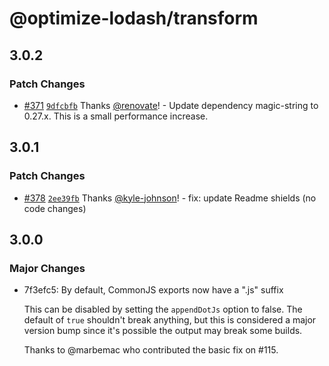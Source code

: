 # @optimize-lodash/transform

## 3.0.2

### Patch Changes

- [#371](https://github.com/kyle-johnson/rollup-plugin-optimize-lodash-imports/pull/371) [`9dfcbfb`](https://github.com/kyle-johnson/rollup-plugin-optimize-lodash-imports/commit/9dfcbfb6fd642a350520bf6bd9032918a2df6dc6) Thanks [@renovate](https://github.com/apps/renovate)! - Update dependency magic-string to 0.27.x. This is a small performance increase.

## 3.0.1

### Patch Changes

- [#378](https://github.com/kyle-johnson/rollup-plugin-optimize-lodash-imports/pull/378) [`2ee39fb`](https://github.com/kyle-johnson/rollup-plugin-optimize-lodash-imports/commit/2ee39fb73fe818a9cf1648cdc59beba0d899b011) Thanks [@kyle-johnson](https://github.com/kyle-johnson)! - fix: update Readme shields (no code changes)

## 3.0.0

### Major Changes

- 7f3efc5: By default, CommonJS exports now have a ".js" suffix

  This can be disabled by setting the `appendDotJs` option to false. The default of `true` shouldn't break anything, but this is considered a major version bump since it's possible the output may break some builds.

  Thanks to @marbemac who contributed the basic fix on #115.
